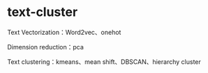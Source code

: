 # text-cluster

Text Vectorization：Word2vec、onehot


Dimension reduction：pca


Text clustering：kmeans、mean shift、DBSCAN、hierarchy cluster
